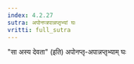 ```yaml
---
index: 4.2.27
sutra: अपोनप्त्रपान्नप्तृभ्यां घः
vritti: full_sutra
---
```


"सा अस्य देवता" (इति) अपोनप्तृ-अपान्नप्तृभ्याम् घः
